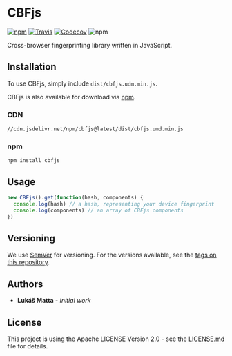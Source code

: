 # CBFjs

[![npm](https://img.shields.io/npm/v/cbfjs.svg)](https://www.npmjs.com/package/cbfjs)
[![Travis](https://img.shields.io/travis/lukasmatta/cbfjs.svg)](https://travis-ci.org/lukasmatta/cbfjs)
[![Codecov](https://img.shields.io/codecov/c/github/lukasmatta/cbfjs.svg)](https://codecov.io/gh/lukasmatta/cbfjs/)
![npm](https://img.shields.io/npm/l/cbfjs.svg)

Cross-browser fingerprinting library written in JavaScript.

## Installation

To use CBFjs, simply include `dist/cbfjs.udm.min.js`.

CBFjs is also available for download via [npm](https://www.npmjs.com/package/cbfjs).

### CDN
```shell
//cdn.jsdelivr.net/npm/cbfjs@latest/dist/cbfjs.umd.min.js
```

### npm

```shell
npm install cbfjs
```

## Usage

```js
new CBFjs().get(function(hash, components) {
  console.log(hash) // a hash, representing your device fingerprint
  console.log(components) // an array of CBFjs components
})
```

## Versioning

We use [SemVer](http://semver.org/) for versioning. For the versions available, see the [tags on this repository](https://github.com/lukasmatta/cbfjs/tags).

## Authors

* **Lukáš Matta** - *Initial work*

## License

This project is using the Apache LICENSE Version 2.0 - see the [LICENSE.md](LICENSE.md) file for details.


